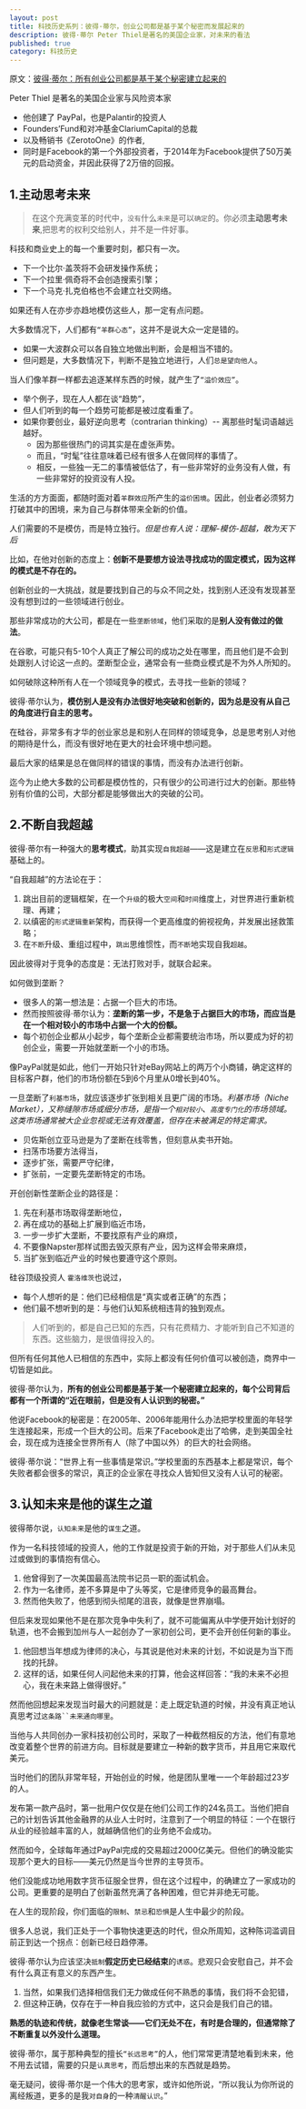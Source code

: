 ```yaml
---
layout: post
title: 科技历史系列：彼得·蒂尔，创业公司都是基于某个秘密而发展起来的
description: 彼得·蒂尔 Peter Thiel是著名的美国企业家，对未来的看法
published: true
category: 科技历史
---
```


原文：[彼得·蒂尔：所有创业公司都是基于某个秘密建立起来的](https://www.gelonghui.com/p/157308)


Peter Thiel 是著名的美国企业家与风险资本家

* 他创建了 PayPal，也是Palantir的投资人
* Founders’Fund和对冲基金ClariumCapital的总裁
* 以及畅销书《ZerotoOne》的作者,
* 同时是Facebook的第一个外部投资者，于2014年为Facebook提供了50万美元的启动资金，并因此获得了2万倍的回报。

## 1.**主动思考未来**

> 在这个充满变革的时代中，`没有`什么`未来`是可以`确定`的。你必须**主动思考未来**,把思考的权利交给别人，并不是一件好事。

科技和商业史上的每一个重要时刻，都只有一次。

* 下一个比尔·盖茨将不会研发操作系统；
* 下一个拉里·佩奇将不会创造搜索引擎；
* 下一个马克·扎克伯格也不会建立社交网络。

如果还有人在亦步亦趋地模仿这些人，那一定有点问题。

大多数情况下，人们都有`“羊群心态”`，这并不是说大众一定是错的。

* 如果一大波群众可以各自独立地做出判断，会是相当不错的。
* 但问题是，大多数情况下，判断不是独立地进行，人们`总是望向他人`。

当人们像羊群一样都去追逐某样东西的时候，就产生了`“溢价效应”`。

* 举个例子，现在人人都在谈“趋势”，
* 但人们听到的每一个趋势可能都是被过度看重了。
* 如果你要创业，最好逆向思考（contrarian thinking）-- 离那些时髦词语越远越好。
	* 因为那些很热门的词其实是在虚张声势。
	* 而且，“时髦”往往意味着已经有很多人在做同样的事情了。
	* 相反，一些独一无二的事情被低估了，有一些非常好的业务没有人做，有一些非常好的投资没有人投。

生活的方方面面，都随时面对着`羊群效应`所产生的`溢价困境`。因此，创业者必须努力打破其中的困境，来为自己与群体带来全新的价值。

人们需要的不是模仿，而是特立独行。*但是也有人说：理解-模仿-超越，敢为天下后*

比如，在他对创新的态度上：**创新不是要想方设法寻找成功的固定模式，因为这样的模式是不存在的。**

创新创业的一大挑战，就是要找到自己的与众不同之处，找到别人还没有发现甚至没有想到过的一些领域进行创业。

那些非常成功的大公司，都是在一些`垄断领域`，他们采取的是**别人没有做过的做法**。

在谷歌，可能只有5-10个人真正了解公司的成功之处在哪里，而且他们是不会到处跟别人讨论这一点的。垄断型企业，通常会有一些商业模式是不为外人所知的。

如何破除这种所有人在一个领域竞争的模式，去寻找一些新的领域？

彼得·蒂尔认为，**模仿别人是没有办法很好地突破和创新的，因为总是没有从自己的角度进行自主的思考。**

在硅谷，非常多有才华的创业家总是和别人在同样的领域竞争，总是思考别人对他的期待是什么，而没有很好地在更大的社会环境中想问题。

最后大家的结果是总在做同样的错误的事情，而没有办法进行创新。

迄今为止绝大多数的公司都是模仿性的，只有很少的公司进行过大的创新。那些特别有价值的公司，大部分都是能够做出大的突破的公司。

## 2.**不断自我超越**

彼得·蒂尔有一种强大的**思考模式**，助其实现`自我超越`——这是建立在`反思`和`形式逻辑`基础上的。

“自我超越”的方法论在于：

1. 跳出目前的逻辑框架，在一个`升级`的极大`空间`和`时间`维度上，对世界进行重新梳理、再建；
2. 以缜密的`形式逻辑重新`架构，而获得一个更高维度的俯视视角，并发展出拯救策略；
3. 在`不断`升级、重组过程中，`跳出`思维惯性，而`不断`地实现自我`超越`。

因此彼得对于竞争的态度是：无法打败对手，就联合起来。

如何做到垄断？

* 很多人的第一想法是：占据一个巨大的市场。
* 然而按照彼得·蒂尔认为：**垄断的第一步，不是急于占据巨大的市场，而应当是在一个相对较小的市场中占据一个大的份额。**
* 每个初创企业都从小起步，每个垄断企业都需要统治市场，所以要成为好的初创企业，需要一开始就垄断一个小的市场。

像PayPal就是如此，他们一开始只针对eBay网站上的两万个小商铺，确定这样的目标客户群，他们的市场份额在5到6个月里从0增长到40%。

一旦垄断了`利基市场`，就应该逐步扩张到相关且更广阔的市场。*利基市场（Niche Market），又称缝隙市场或细分市场，是指一个`相对较小`、`高度专门化`的市场领域。这类市场通常被大企业忽视或无法有效覆盖，但存在未被满足的特定需求。*

* 贝佐斯创立亚马逊是为了垄断在线零售，但刻意从卖书开始。
* 扫荡市场要方法得当，
* 逐步扩张，需要严守纪律，
* 扩张前，一定要先垄断特定的市场。

开创创新性垄断企业的路径是：

1. 先在利基市场取得垄断地位，
2. 再在成功的基础上扩展到临近市场，
3. 一步一步扩大垄断，不要找原有产业的麻烦，
4. 不要像Napster那样试图去毁灭原有产业，因为这样会带来麻烦，
5. 当扩张到临近产业的时候也要遵守这个原则。

硅谷顶级投资人 `霍洛维茨`也说过，

* 每个人想听的是：他们已经相信是“真实或者正确”的东西；
* 他们最不想听到的是：与他们认知系统相违背的独到观点。

> 人们听到的，都是自己已知的东西，只有花费精力、才能听到自己不知道的东西。这些脑力，是很值得投入的。

但所有任何其他人已相信的东西中，实际上都没有任何价值可以被创造，商界中一切皆是如此。

彼得·蒂尔认为，**所有的创业公司都是基于某一个秘密建立起来的，每个公司背后都有一个所谓的“近在眼前，但是没有人认识到的秘密。”**

他说Facebook的秘密是：在2005年、2006年能用什么办法把学校里面的年轻学生连接起来，形成一个巨大的公司。后来了Facebook走出了哈佛，走到美国全社会，现在成为连接全世界所有人（除了中国以外）的巨大的社会网络。

彼得·蒂尔说：“世界上有一些事情是常识。”学校里面的东西基本上都是常识，每个失败者都会很多的常识，真正的企业家在寻找众人皆知但又没有人认可的秘密。

## 3.**认知未来是他的谋生之道**

彼得蒂尔说，`认知未来`是他的`谋生`之道。

作为一名科技领域的投资人，他的工作就是投资于新的开始，对于那些人们从未见过或做到的事情抱有信心。

1. 他曾得到了一次美国最高法院书记员一职的面试机会。
2. 作为一名律师，差不多算是中了头等奖，它是律师竞争的最高舞台。
3. 然而他失败了，他感到彻头彻尾的沮丧，就像是世界崩塌。

但后来发现如果他不是在那次竞争中失利了，就不可能偏离从中学便开始计划好的轨道，也不会搬到加州与人一起创办了一家初创公司，更不会开创任何新的事业。

1. 他回想当年想成为律师的决心，与其说是他对未来的计划，不如说是为当下而找的托辞。
2. 这样的话，如果任何人问起他未来的打算，他会这样回答：“我的未来不必担心，我在未来路上做得很好。”

然而他回想起来发现当时最大的问题就是：走上既定轨道的时候，并没有真正地认真思考过`这条路``未来通向哪里`。

当他与人共同创办一家科技初创公司时，采取了一种截然相反的方法，他们有意地改变着整个世界的前进方向。目标就是要建立一种新的数字货币，并且用它来取代美元。

当时他们的团队非常年轻，开始创业的时候，他是团队里唯一一个年龄超过23岁的人。

发布第一款产品时，第一批用户仅仅是在他们公司工作的24名员工。当他们把自己的计划告诉其他金融界的从业人士时时，注意到了一个明显的特征：一个在银行从业的经验越丰富的人，就越确信他们的业务绝不会成功。

然而如今，全球每年通过PayPal完成的交易超过2000亿美元。但他们的确没能实现那个更大的目标——美元仍然是当今世界的主导货币。

他们没能成功地用数字货币征服全世界，但在这个过程中，的确建立了一家成功的公司。更重要的是明白了创新虽然充满了各种困难，但它并非绝无可能。

在人生的现阶段，你们面临的`限制`、`禁忌`和`恐惧`是人生中最少的阶段。

很多人总说，我们正处于一个事物快速更迭的时代，但众所周知，这种陈词滥调目前正到达一个拐点：创新已经日趋停滞。

彼得·蒂尔认为应该坚决`抵制`**假定历史已经结束**的`诱惑`。悲观只会安慰自己，并不会有什么真正有意义的东西产生。

1. 当然，如果我们选择相信我们无力做成任何不熟悉的事情，我们将不会犯错，
2. 但这种正确，仅存在于一种自我应验的方式中，这只会是我们自己的错。

**熟悉的轨迹和传统，就像老生常谈——它们无处不在，有时是合理的，但通常除了不断重复以外没什么道理。**

彼得·蒂尔，属于那种典型的擅长`“长远思考”`的人，他们常常更清楚地看到未来，他不用去试错，需要的只是`认真思考`，而后想出来的东西就是趋势。

毫无疑问，彼得·蒂尔是一个伟大的思考家，或许如他所说，“所以我认为你所说的离经叛道，更多的是我`对自身`的一种`清醒认识`。”
















[NingG]:    http://ningg.github.io  "NingG"










